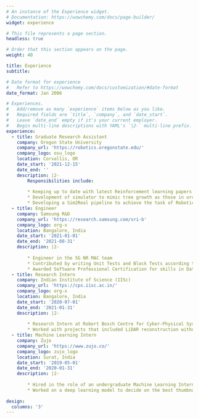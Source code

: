 ```yaml
---
# An instance of the Experience widget.
# Documentation: https://wowchemy.com/docs/page-builder/
widget: experience

# This file represents a page section.
headless: true

# Order that this section appears on the page.
weight: 40

title: Experience
subtitle:

# Date format for experience
#   Refer to https://wowchemy.com/docs/customization/#date-format
date_format: Jan 2006

# Experiences.
#   Add/remove as many `experience` items below as you like.
#   Required fields are `title`, `company`, and `date_start`.
#   Leave `date_end` empty if it's your current employer.
#   Begin multi-line descriptions with YAML's `|2-` multi-line prefix.
experience:
  - title: Graduate Research Assistant
    company: Oregon State University
    company_url: 'https://robotics.oregonstate.edu/'
    company_logo: osu_logo
    location: Corvallis, OR
    date_start: '2021-12-15'
    date_end: ''
    description: |2-
        Responsibilities include:
        
        * Keeping up to date with latest Reinforcement learning papers
        * Development of simulator to mimic tree growth as those in orchards
        * Developing a Sim2Real pipeline to achieve the task of Robotic pruning using an arm and RL
  - title: Engineer
    company: Samsung R&D
    company_url: 'https://research.samsung.com/sri-b'
    company_logo: org-x
    location: Bangalore, India
    date_start: '2021-01-01'
    date_end: '2021-08-31'
    description: |2-
     
        * Engineer in the 5G NR MAC team
        * Contributed by writing Unit Tests and Block Tests according to the Google Test framework and increasing the Test coverage metric from 2.1 to 3.2, beyond the required threshold of 3
        * Awarded Software Professional Certification for skills in Data Structure and Algorithms
  - title: Research Intern
    company: Indian Institute of Science (IISc)
    company_url: 'https://cps.iisc.ac.in/'
    company_logo: org-x
    location: Bangalore, India
    date_start: '2020-07-01'
    date_end: '2021-01-31'
    description: |2-
     
        * Research Intern at Robert Bosch Centre for Cyber-Physical Systems, IISc Bangalore, under Dr. Chiranjeeb Bhatacharyya.
        * Worked with projects that included LiDAR reconstruction without occlusions, and explainable AI.
  - title: Machine Learning Intern
    company: Zujo
    company_url: 'https://www.zujo.co/'
    company_logo: zujo_logo
    location: Surat, India
    date_start: '2019-05-01'
    date_end: '2020-01-31'
    description: |2-
     
        * Hired in the role of an undergraduate Machine Learning Intern
        * Worked on a deep learning model to decide on the best thumbnail frame for a video.
        
design:
  columns: '3'
---
```


